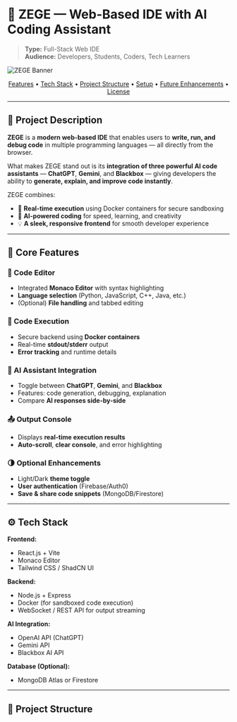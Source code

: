 # 🧠 ZEGE — Web-Based IDE with AI Coding Assistant

> **Type:** Full-Stack Web IDE  
> **Audience:** Developers, Students, Coders, Tech Learners  

![ZEGE Banner](https://via.placeholder.com/1000x300?text=ZEGE+-+AI+Powered+Web+IDE)
<p align="center">
  <a href="#🚀-features">Features</a> •
  <a href="#⚙️-tech-stack">Tech Stack</a> •
  <a href="#🧩-project-structure">Project Structure</a> •
  <a href="#💻-setup--installation">Setup</a> •
  <a href="#🧠-future-enhancements">Future Enhancements</a> •
  <a href="#📜-license">License</a>
</p>

---

## 📄 Project Description

**ZEGE** is a **modern web-based IDE** that enables users to **write, run, and debug code** in multiple programming languages — all directly from the browser.

What makes ZEGE stand out is its **integration of three powerful AI code assistants** — **ChatGPT**, **Gemini**, and **Blackbox** — giving developers the ability to **generate, explain, and improve code instantly**.

ZEGE combines:
- 🐳 **Real-time execution** using Docker containers for secure sandboxing  
- 🧠 **AI-powered coding** for speed, learning, and creativity  
- 💡 **A sleek, responsive frontend** for smooth developer experience  

---

## 🌟 Core Features

### 🧱 Code Editor
- Integrated **Monaco Editor** with syntax highlighting  
- **Language selection** (Python, JavaScript, C++, Java, etc.)  
- (Optional) **File handling** and tabbed editing  

### 🚀 Code Execution
- Secure backend using **Docker containers**  
- Real-time **stdout/stderr** output  
- **Error tracking** and runtime details  

### 🤖 AI Assistant Integration
- Toggle between **ChatGPT**, **Gemini**, and **Blackbox**  
- Features: code generation, debugging, explanation  
- Compare **AI responses side-by-side**  

### 📤 Output Console
- Displays **real-time execution results**  
- **Auto-scroll**, **clear console**, and error highlighting  

### 🌗 Optional Enhancements
- Light/Dark **theme toggle**  
- **User authentication** (Firebase/Auth0)  
- **Save & share code snippets** (MongoDB/Firestore)

---

## ⚙️ Tech Stack

**Frontend:**
- React.js + Vite
- Monaco Editor
- Tailwind CSS / ShadCN UI

**Backend:**
- Node.js + Express  
- Docker (for sandboxed code execution)  
- WebSocket / REST API for output streaming  

**AI Integration:**
- OpenAI API (ChatGPT)  
- Gemini API  
- Blackbox AI API  

**Database (Optional):**
- MongoDB Atlas or Firestore  

---

## 🧩 Project Structure

